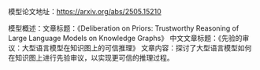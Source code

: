 模型论文地址：https://arxiv.org/abs/2505.15210

模型概述：文章标题：《Deliberation on Priors: Trustworthy Reasoning of Large Language Models on Knowledge Graphs》
中文文章标题：《先验的审议：大型语言模型在知识图上的可信推理》
文章内容：探讨了大型语言模型如何在知识图上进行先验审议，以实现更可信的推理过程。
